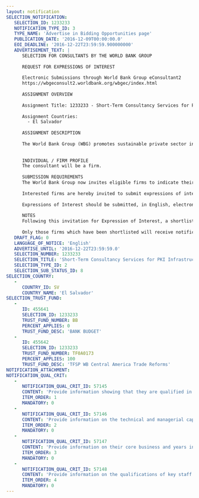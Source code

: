 ```yaml
---
layout: notification
SELECTION_NOTIFICATION: 
   SELECTION_ID: 1233233
   NOTIFICATION_TYPE_ID: 3
   TYPE_NAME: 'Advertise in Bidding Opportunities page'
   PUBLICATION_DATE: '2016-12-09T00:00:00.0'
   EOI_DEADLINE: '2016-12-22T23:59:59.900000000'
   ADVERTISEMENT_TEXT: |
      SELECTION FOR CONSULTANTS BY THE WORLD BANK GROUP
      
      REQUEST FOR EXPRESSIONS OF INTEREST
      
      Electronic Submissions through World Bank Group eConsultant2
      https://wbgeconsult2.worldbank.org/wbgec/index.html
      
      ASSIGNMENT OVERVIEW
      
      Assignment Title: 1233233 - Short-Term Consultancy Services for PKI Infrastructure
      
      Assignment Countries:
        - El Salvador
      
      ASSIGNMENT DESCRIPTION
      
      The World Bank Group (WBG) promotes sustainable private sector investment in developing countries as a way to reduce poverty and improve peoples lives. The Groups Trade and Competitiveness Global Practice (T&C) supports governments on enhancing the countrys investment climate through its advisory teams. As part of its regional project for the implementation of the WTOs Trade Facilitation Agreement (TFA) in Central America, the WBG provides technical assistance to support critical activities, such as digital signature infrastructure, to improve trade and the business environment in Central America. The WBG seeks a Vendor to provide consulting services to assist the Ministry of Economy of El Salvador in the design, specification and documentation in preparation for the implementation of a Root Certificate Authority. The Vendor must be able to assist in the preparation of the required specification and documentation in according with El Salvador national laws and regulations.
      
      
      INDIVIDUAL / FIRM PROFILE
      The consultant will be a firm. 
      
      SUBMISSION REQUIREMENTS
      The World Bank Group now invites eligible firms to indicate their interest in providing the services.  Interested firms must provide information indicating that they are qualified to perform the services (brochures, description of similar assignments, experience in similar conditions, availability of appropriate skills among staff, etc. for firms; CV and cover letter for individuals).  Please note that the total size of all attachments should be less than 5MB.  Consultants may associate to enhance their qualifications.
      
      Interested firms are hereby invited to submit expressions of interest.
      
      Expressions of Interest should be submitted, in English, electronically through World Bank Group eConsultant2 (https://wbgeconsult2.worldbank.org/wbgec/index.html)
      
      NOTES
      Following this invitation for Expression of Interest, a shortlist of qualified firms will be formally invited to submit proposals. Shortlisting and selection will be subject to the availability of funding.
      
      Only those firms which have been shortlisted will receive notification. No debrief will be provided to firms which have not been shortlisted.
   DRAFT_FLAG: 0
   LANGUAGE_OF_NOTICE: 'English'
   ADVERTISE_UNTIL: '2016-12-22T23:59:59.0'
   SELECTION_NUMBER: 1233233
   SELECTION_TITLE: 'Short-Term Consultancy Services for PKI Infrastructure'
   SELECTION_TYPE_ID: 2
   SELECTION_SUB_STATUS_ID: 8
SELECTION_COUNTRY: 
   - 
      COUNTRY_ID: SV
      COUNTRY_NAME: 'El Salvador'
SELECTION_TRUST_FUND: 
   - 
      ID: 455641
      SELECTION_ID: 1233233
      TRUST_FUND_NUMBER: BB
      PERCENT_APPLIES: 0
      TRUST_FUND_DESC: 'BANK BUDGET'
   - 
      ID: 455642
      SELECTION_ID: 1233233
      TRUST_FUND_NUMBER: TF0A0173
      PERCENT_APPLIES: 100
      TRUST_FUND_DESC: 'TFSP WB Central America Trade Reforms'
NOTIFICATION_ATTACHMENT: 
NOTIFICATION_QUAL_CRIT: 
   - 
      NOTIFICATION_QUAL_CRIT_ID: 57145
      CONTENT: 'Provide information showing that they are qualified in the field of the assignment.'
      ITEM_ORDER: 1
      MANDATORY: 0
   - 
      NOTIFICATION_QUAL_CRIT_ID: 57146
      CONTENT: 'Provide information on the technical and managerial capabilities of the firm.'
      ITEM_ORDER: 2
      MANDATORY: 0
   - 
      NOTIFICATION_QUAL_CRIT_ID: 57147
      CONTENT: 'Provide information on their core business and years in business.'
      ITEM_ORDER: 3
      MANDATORY: 0
   - 
      NOTIFICATION_QUAL_CRIT_ID: 57148
      CONTENT: 'Provide information on the qualifications of key staff.'
      ITEM_ORDER: 4
      MANDATORY: 0
---
```

